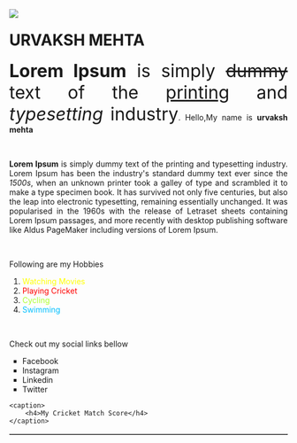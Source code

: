 <!DOCTYPE html>
<html>

<head>
    <title>My Web Page</title>
</head>

<body>

<img align="left" src="urvaksh.jpg"/>

<h1>URVAKSH MEHTA</h1>

<p align="justify"><font size="6"><b>Lorem Ipsum</b> is simply <s>dummy</s> text of the <u>printing</u> and <i>typesetting</i> industry</font>.
    Hello,My name is <b>urvaksh mehta</b></p>

<br/>

<p align="justify"><b>Lorem Ipsum</b> is simply dummy text of the printing and typesetting industry. Lorem Ipsum has
    been the industry's
    standard dummy text ever since the <i>1500s</i>, when an unknown printer took a galley of type and scrambled it to
    make
    a type specimen book. It has survived not only five centuries, but also the leap into electronic typesetting,
    remaining essentially unchanged. It was popularised in the 1960s with the release of Letraset sheets containing
    Lorem Ipsum passages, and more recently with desktop publishing software like Aldus PageMaker including versions
    of Lorem Ipsum.</p>

<br/>

<p>Following are my Hobbies</p>

<ol type="1" start="1">
    <li><font color="yellow"> Watching Movies</font></li>
    <li><font color="red">Playing Cricket</font></li>
    <li><font color="#adff2f">Cycling</font></li>
    <li><font color="#00bfff">Swimming</font></li>
</ol>

<br/>

<p>Check out my social links bellow</p>

<ul type="square">
    <li>Facebook</li>
    <li>Instagram</li>
    <li>Linkedin</li>
    <li>Twitter</li>
</ul>



<table width="50%" border="1">

    <caption>
        <h4>My Cricket Match Score</h4>
    </caption>

   


</table>

</body>

</html>
